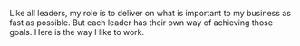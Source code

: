 Like all leaders, my role is to deliver on what is important to my business as fast as possible. But each leader has their own way of achieving those goals. Here is the way I like to work.